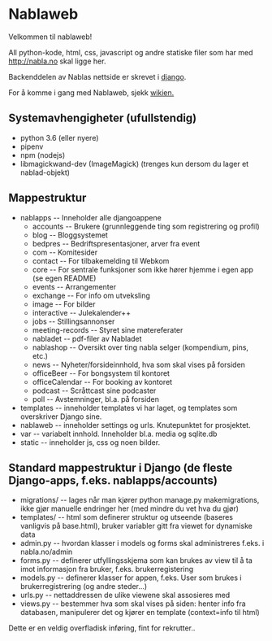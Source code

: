 # Nablaweb #

Velkommen til nablaweb!

All python-kode, html, css, javascript og andre statiske filer som har med http://nabla.no skal ligge her.

Backenddelen av Nablas nettside er skrevet i [django](http://djangoproject.org).

For å komme i gang med Nablaweb, sjekk [wikien.](https://github.com/NablaWebkom/nablaweb/wiki)

## Systemavhengigheter (ufullstendig)

* python 3.6 (eller nyere)
* pipenv
* npm (nodejs)
* libmagickwand-dev (ImageMagick) (trenges kun dersom du lager et nablad-objekt)

## Mappestruktur ##
- nablapps -- Inneholder alle djangoappene
    - accounts -- Brukere (grunnleggende ting som registrering og profil)
    - blog -- Bloggsystemet
    - bedpres -- Bedriftspresentasjoner, arver fra event
    - com -- Komitesider
    - contact -- For tilbakemelding til Webkom
    - core -- For sentrale funksjoner som ikke hører hjemme i egen app (se egen README)
    - events -- Arrangementer
    - exchange -- For info om utveksling
    - image -- For bilder
    - interactive -- Julekalender++
    - jobs -- Stillingsannonser
    - meeting-records -- Styret sine møtereferater
    - nabladet -- pdf-filer av Nabladet
    - nablashop -- Oversikt over ting nabla selger (kompendium, pins, etc.)
    - news -- Nyheter/forsideinnhold, hva som skal vises på forsiden
    - officeBeer -- For bongsystem til kontoret
    - officeCalendar -- For booking av kontoret
    - podcast -- Scråttcast sine podcaster
    - poll -- Avstemninger, bl.a. på forsiden
- templates -- inneholder templates vi har laget, og templates som overskriver
             Django sine.
- nablaweb -- inneholder settings og urls. Knutepunktet for prosjektet.
- var -- variabelt innhold. Inneholder bl.a. media og sqlite.db
- static -- inneholder js, css og noen bilder. 

## Standard mappestruktur i Django (de fleste Django-apps, f.eks. nablapps/accounts) ##
- migrations/ -- lages når man kjører python manage.py makemigrations, ikke gjør manuelle endringer her (med mindre du vet hva du gjør)
- templates/ -- html som definerer struktur og utseende (baseres vanligvis på base.html), bruker variabler gitt fra viewet for dynamiske data
- admin.py -- hvordan klasser i models og forms skal administreres f.eks. i nabla.no/admin
- forms.py -- definerer utfyllingsskjema som kan brukes av view til å ta imot informasjon fra bruker, f.eks. brukerregistering
- models.py -- definerer klasser for appen, f.eks. User som brukes i brukerregistrering (og andre steder...)
- urls.py -- nettaddressen de ulike viewene skal assosieres med
- views.py -- bestemmer hva som skal vises på siden: henter info fra databasen, manipulerer det og kjører en template (context=info til html)

Dette er en veldig overfladisk inføring, fint for rekrutter..
